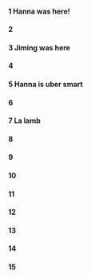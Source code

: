 #### 1 Hanna was here!
#### 2
#### 3 Jiming was here
#### 4
#### 5 Hanna is uber smart
#### 6
#### 7 La lamb
#### 8
#### 9
#### 10
#### 11
#### 12
#### 13
#### 14
#### 15